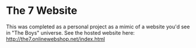 # The 7 Website
This was completed as a personal project as a mimic of a website you'd see in "The Boys" universe. See the hosted website here: http://the7.onlinewebshop.net/index.html
